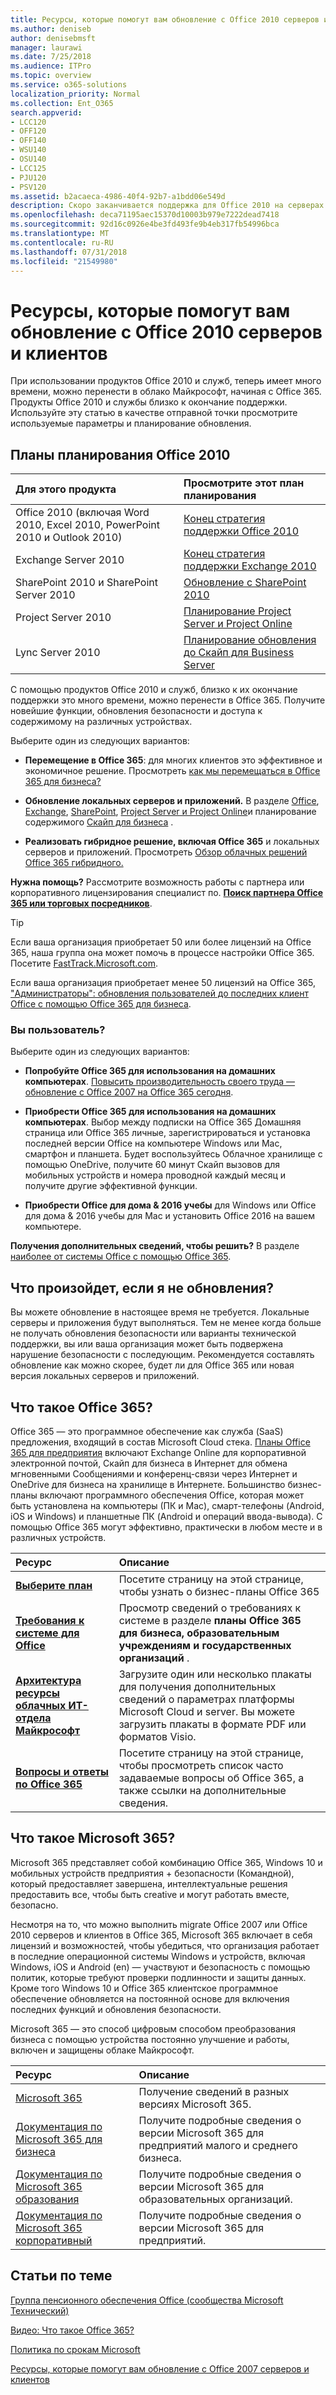 ```yaml
---
title: Ресурсы, которые помогут вам обновление с Office 2010 серверов и клиентов
ms.author: deniseb
author: denisebmsft
manager: laurawi
ms.date: 7/25/2018
ms.audience: ITPro
ms.topic: overview
ms.service: o365-solutions
localization_priority: Normal
ms.collection: Ent_O365
search.appverid:
- LCC120
- OFF120
- OFF140
- WSU140
- OSU140
- LCC125
- PJU120
- PSV120
ms.assetid: b2acaeca-4986-40f4-92b7-a1bdd06e549d
description: Скоро заканчивается поддержка для Office 2010 на серверах и клиентских приложений и соглашения о поддержке настраиваемого недоступны. Используйте эту статью для начала планирования обновления сейчас.
ms.openlocfilehash: deca71195aec15370d10003b979e7222dead7418
ms.sourcegitcommit: 92d16c0926e4be3fd493fe9b4eb317fb54996bca
ms.translationtype: MT
ms.contentlocale: ru-RU
ms.lasthandoff: 07/31/2018
ms.locfileid: "21549980"
---
```

# <a name="resources-to-help-you-upgrade-from-office-2010-servers-and-clients"></a>Ресурсы, которые помогут вам обновление с Office 2010 серверов и клиентов

При использовании продуктов Office 2010 и служб, теперь имеет много времени, можно перенести в облако Майкрософт, начиная с Office 365. Продукты Office 2010 и службы близко к окончание поддержки. Используйте эту статью в качестве отправной точки просмотрите используемые параметры и планирование обновления.
      
## <a name="office-2010-planning-roadmaps"></a>Планы планирования Office 2010
  
|**Для этого продукта**|**Просмотрите этот план планирования**|
|:-----|:-----|
|Office 2010 (включая Word 2010, Excel 2010, PowerPoint 2010 и Outlook 2010)  <br/> |[Конец стратегия поддержки Office 2010](https://docs.microsoft.com/DeployOffice/office-2010-end-support-roadmap) <br/> |
|Exchange Server 2010  <br/> |[Конец стратегия поддержки Exchange 2010](exchange-2010-end-of-support.md) <br/> |
|SharePoint 2010 и SharePoint Server 2010  <br/> |[Обновление с SharePoint 2010](upgrade-from-sharepoint-2010.md) <br/> |
|Project Server 2010 </br> | [Планирование Project Server и Project Online](https://docs.microsoft.com/project/planning-project-server-and-project-online-for-technical-decision-makers) </br> |
|Lync Server 2010 </br> | [Планирование обновления до Скайп для Business Server](https://docs.microsoft.com/skypeforbusiness/plan-your-deployment/upgrade) </br> |
    
С помощью продуктов Office 2010 и служб, близко к их окончание поддержки это много времени, можно перенести в Office 365. Получите новейшие функции, обновления безопасности и доступа к содержимому на различных устройствах.

Выберите один из следующих вариантов:
- **Перемещение в Office 365**: для многих клиентов это эффективное и экономичное решение. Просмотреть [как мы перемещаться в Office 365 для бизнеса?](https://support.office.com/article/62084652-f051-4b0b-87b3-f766418386bf.aspx)
    
- **Обновление локальных серверов и приложений.** В разделе [Office](https://docs.microsoft.com/DeployOffice/office-2010-end-support-roadmap), [Exchange](exchange-2010-end-of-support.md), [SharePoint](upgrade-from-sharepoint-2010.md), [Project Server и Project Online](https://docs.microsoft.com/project/planning-project-server-and-project-online-for-technical-decision-makers)и планирование содержимого [Скайп для бизнеса](https://docs.microsoft.com/skypeforbusiness/plan-your-deployment/upgrade) . 
    
- **Реализовать гибридное решение, включая Office 365** и локальных серверов и приложений. Просмотреть [Обзор облачных решений Office 365 гибридного.](https://support.office.com/article/59616fab-acdb-40e9-b414-cf0c965c80b7.aspx)
    
**Нужна помощь?** Рассмотрите возможность работы с партнера или корпоративного лицензирования специалист по. **[Поиск партнера Office 365 или торговых посредников](https://support.office.com/article/b6c18a9b-2aed-4c84-9d75-af709160258c.aspx)**. 
> [!TIP]
> Если ваша организация приобретает 50 или более лицензий на Office 365, наша группа она может помочь в процессе настройки Office 365. Посетите [FastTrack.Microsoft.com](https://www.microsoft.com/fasttrack/microsoft-365/office-365).
  
Если ваша организация приобретает менее 50 лицензий на Office 365, ["Администраторы": обновления пользователей до последних клиент Office с помощью Office 365 для бизнеса](https://support.office.com/article/f6b00895-b5fd-4af6-a656-b7788ea20cbb.aspx). 
  
### <a name="are-you-a-home-user"></a>Вы пользователь?

Выберите один из следующих вариантов:
- **Попробуйте Office 365 для использования на домашних компьютерах**. [Повысить производительность своего труда — обновление с Office 2007 на Office 365 сегодня](https://go.microsoft.com/fwlink/?linkid=733276).
    
- **Приобрести Office 365 для использования на домашних компьютерах**. Выбор между подписки на Office 365 Домашняя страница или Office 365 личные, зарегистрироваться и установка последней версии Office на компьютере Windows или Mac, смартфон и планшета. Будет воспользуйтесь Облачное хранилище с помощью OneDrive, получите 60 минут Скайп вызовов для мобильных устройств и номера проводной каждый месяц и получите другие эффективной функции. 
    
- **Приобрести Office для дома &amp; 2016 учебы** для Windows или Office для дома &amp; 2016 учебы для Mac и установить Office 2016 на вашем компьютере. 
    
**Получения дополнительных сведений, чтобы решить?** В разделе [наиболее от системы Office с помощью Office 365](https://go.microsoft.com/fwlink/?linkid=841758). 


## <a name="what-happens-if-i-dont-upgrade"></a>Что произойдет, если я не обновления?

Вы можете обновление в настоящее время не требуется. Локальные серверы и приложения будут выполняться. Тем не менее когда больше не получать обновления безопасности или варианты технической поддержки, вы или ваша организация может быть подвержена нарушение безопасности с последующим. Рекомендуется составлять обновление как можно скорее, будет ли для Office 365 или новая версия локальных серверов и приложений.
  
## <a name="what-is-office-365"></a>Что такое Office 365?

Office 365 — это программное обеспечение как служба (SaaS) предложения, входящий в состав Microsoft Cloud стека. [Планы Office 365 для предприятия](https://aka.ms/viirjv) включают Exchange Online для корпоративной электронной почтой, Скайп для бизнеса в Интернет для обмена мгновенными Сообщениями и конференц-связи через Интернет и OneDrive для бизнеса на хранилище в Интернете. Большинство бизнес-планы включают программного обеспечения Office, которая может быть установлена на компьютеры (ПК и Mac), смарт-телефоны (Android, iOS и Windows) и планшетные ПК (Android и операций ввода-вывода). С помощью Office 365 могут эффективно, практически в любом месте и в различных устройств. 
  
|**Ресурс**|**Описание**|
|:-----|:-----|
|**[Выберите план](https://aka.ms/viirjv)** <br/> |Посетите страницу на этой странице, чтобы узнать о бизнес-планы Office 365  <br/> |
|**[Требования к системе для Office](https://aka.ms/o365sysrequirements)** <br/> |Просмотр сведений о требованиях к системе в разделе **планы Office 365 для бизнеса, образовательным учреждениям и государственных организаций** .  <br/> |
|**[Архитектура ресурсы облачных ИТ-отдела Майкрософт](microsoft-cloud-it-architecture-resources.md)** <br/> |Загрузите один или несколько плакаты для получения дополнительных сведений о параметрах платформы Microsoft Cloud и server. Вы можете загрузить плакаты в формате PDF или форматов Visio.  <br/> |
|**[Вопросы и ответы по Office 365](https://aka.ms/office365faqs)** <br/> |Посетите страницу на этой странице, чтобы просмотреть список часто задаваемые вопросы об Office 365, а также ссылки на дополнительные сведения.  <br/> |
   
## <a name="what-is-microsoft-365"></a>Что такое Microsoft 365?

Microsoft 365 представляет собой комбинацию Office 365, Windows 10 и мобильных устройств предприятия + безопасности (Командной), который предоставляет завершена, интеллектуальные решения предоставить все, чтобы быть creative и могут работать вместе, безопасно. 
  
Несмотря на то, что можно выполнить migrate Office 2007 или Office 2010 серверов и клиентов в Office 365, Microsoft 365 включает в себя лицензий и возможностей, чтобы убедиться, что организация работает в последние операционной системы Windows и устройств, включая Windows, iOS и Android (en) — участвуют и безопасность с помощью политик, которые требуют проверки подлинности и защиты данных. Кроме того Windows 10 и Office 365 клиентское программное обеспечение обновляется на постоянной основе для включения последних функций и обновления безопасности.
  
Microsoft 365 — это способ цифровым способом преобразования бизнеса с помощью устройства постоянно улучшение и работы, включен и защищены облаке Майкрософт.
  
|**Ресурс**|**Описание**|
|:-----|:-----|
|[Microsoft 365](https://www.microsoft.com/microsoft-365) <br/> |Получение сведений в разных версиях Microsoft 365.  <br/> |
|[Документация по Microsoft 365 для бизнеса](https://docs.microsoft.com/microsoft-365/business/) <br/> |Получите подробные сведения о версии Microsoft 365 для предприятий малого и среднего бизнеса.  <br/> |
|[Документация по Microsoft 365 образования](https://docs.microsoft.com/microsoft-365/education/) <br/> |Получите подробные сведения о версии Microsoft 365 для образовательных организаций.  <br/> |
|[Документация по Microsoft 365 корпоративный](https://docs.microsoft.com/microsoft-365/enterprise/) <br/> |Получите подробные сведения о версии Microsoft 365 для предприятий.  <br/> |
   
## <a name="related-topics"></a>Статьи по теме

[Группа пенсионного обеспечения Office (сообщества Microsoft Технический)](https://go.microsoft.com/fwlink/?linkid=842065)
  
[Видео: Что такое Office 365?](https://support.office.com/article/847caf12-2589-452c-8aca-1c009797678b.aspx)
  
[Политика по срокам Microsoft](https://go.microsoft.com/fwlink/?linkid=865200)

[Ресурсы, которые помогут вам обновление с Office 2007 серверов и клиентов](upgrade-from-office-2007-servers-and-products.md)
  

